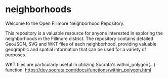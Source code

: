 # neighborhoods
Welcome to the Open Fillmore Neighborhood Repository.

This repository is a valuable resource for anyone interested in exploring the neighborhoods in the Fillmore district. The repository contains detailed GeoJSON, SVG and WKT files of each neighborhood, providing valuable geographic and spatial information that can be used for a variety of purposes.

WKT files are particularly useful in utilizing Socrata's within_polygon(...) function.
https://dev.socrata.com/docs/functions/within_polygon.html


